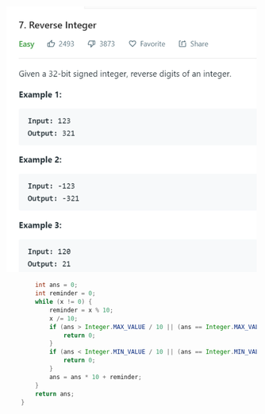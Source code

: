 ![image](https://github.com/hunghanchen/Algorithm/blob/master/Java/Code/img/Reverse%20Integer.PNG)
```java
        int ans = 0;
        int reminder = 0;
        while (x != 0) {
            reminder = x % 10;
            x /= 10;
            if (ans > Integer.MAX_VALUE / 10 || (ans == Integer.MAX_VALUE / 10 && reminder > 7)) {
                return 0;
            }
            if (ans < Integer.MIN_VALUE / 10 || (ans == Integer.MIN_VALUE / 10 && reminder > 8)) {
                return 0;
            }
            ans = ans * 10 + reminder;
        }
        return ans;
    }
 
